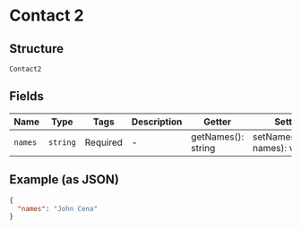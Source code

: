 
# Contact 2

## Structure

`Contact2`

## Fields

| Name | Type | Tags | Description | Getter | Setter |
|  --- | --- | --- | --- | --- | --- |
| `names` | `string` | Required | - | getNames(): string | setNames(string names): void |

## Example (as JSON)

```json
{
  "names": "John Cena"
}
```

